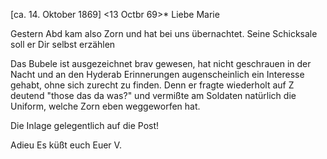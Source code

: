  [ca. 14. Oktober 1869]
 <13 Octbr 69>*
Liebe Marie

Gestern Abd kam also Zorn und hat bei uns übernachtet. Seine Schicksale soll er Dir selbst erzählen

Das Bubele ist ausgezeichnet brav gewesen, hat nicht geschrauen in der Nacht und an den Hyderab Erinnerungen augenscheinlich ein Interesse gehabt, ohne sich zurecht zu finden. Denn er fragte wiederholt auf Z deutend "those das da was?" und vermißte am Soldaten natürlich die Uniform, welche Zorn eben weggeworfen hat.

Die Inlage gelegentlich auf die Post!

 Adieu
 Es küßt euch
 Euer V.
